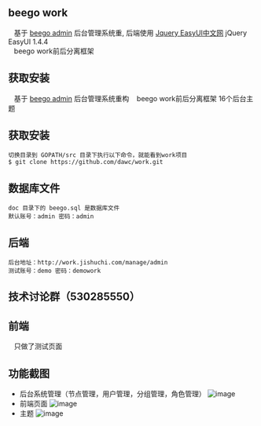 ## beego work
    基于 [beego admin](https://github.com/beego/admin) 后台管理系统重,
    后端使用 [Jquery EasyUI中文网](http://www.jeasyui.net/demo/380.html) jQuery EasyUI 1.4.4</br>
    beego work前后分离框架

## 获取安装
    基于 [beego admin](https://github.com/beego/admin) 后台管理系统重构
    beego work前后分离框架
    16个后台主题

## 获取安装
    切换目录到 GOPATH/src 目录下执行以下命令，就能看到work项目
    $ git clone https://github.com/dawc/work.git

## 数据库文件
    doc 目录下的 beego.sql 是数据库文件
    默认账号：admin 密码：admin

## 后端
    后台地址：http://work.jishuchi.com/manage/admin
    测试账号：demo 密码：demowork

## 技术讨论群（530285550）

## 前端
    只做了测试页面

## 功能截图
- 后台系统管理（节点管理，用户管理，分组管理，角色管理）
![image](https://github.com/dawc/work/blob/master/doc/img/admin.png)
- 前端页面
![image](https://github.com/dawc/work/blob/master/doc/img/home.png)
- 主题
![image](https://github.com/dawc/work/blob/master/doc/img/themes.png)

